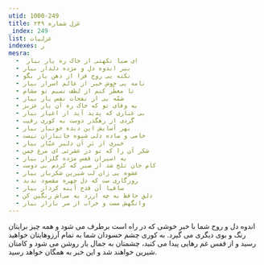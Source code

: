 ```yaml
---
utid: 1000-249
title: غزل شماره ۲۴۹
_index: 249
list: غزلیات
indexes: ر
mesra:
  - ‌ ای صبا نکهتی از خاک ره یار بیار
  - ببر اندوه دل و مژده دلدار بیار
  - نکته یی روح فزا از دهن یار بگو
  - نامه‌ یی خوش خبر از عالم اسرار بیار
  - تا معطّر کنم از لطف نسیم تو مشام
  - شمّه‌ یی از نفحات نفس یار بیار
  - به وفای تو که خاک ره آن یار عزیز
  - بی غباری که پدید آید از اغیار بیار
  - گردی از رهگذر دوست به کوری رقیب
  - بهر آسایش این دیده خونبار بیار
  - خامی و ساده دلی شیوه جانبازان نیست
  - خبری از بَرِ آن دلبر عیّار بیار
  - شکر آن را که تو در عشرتی ای مرغ چمن
  - به اسیران قفس مژده گلزار بیار
  - کام جان تلخ شد از صبر که کردم بی دوست
  - عشوه‌ یی زان لب شیرین شکربار بیار
  - روزگاری ست که دل چهره مقصود ندید
  - ساقیا آن قدح آینه کردار بیار
  - دلق حافظ به چه ارزد به می‌اش رنگین کن
  - وانگهش مست و خراب از سر بازار بیار
---
```

اندوه دل و روح شما با خبر خوشی که در راه است برطرف می شود و همه چیز برایتان رنگ و بوی دیگری می گیرد. به کوری چشم حسودان شما به تمام آرزوهایتان خواهید رسید و از قفس غم رهایی پیدا می کنید، چشمتان به جمال یار روشن می شود و کامتان شیرین خواهند شد و این خبر به همگان خواهد رسید.
